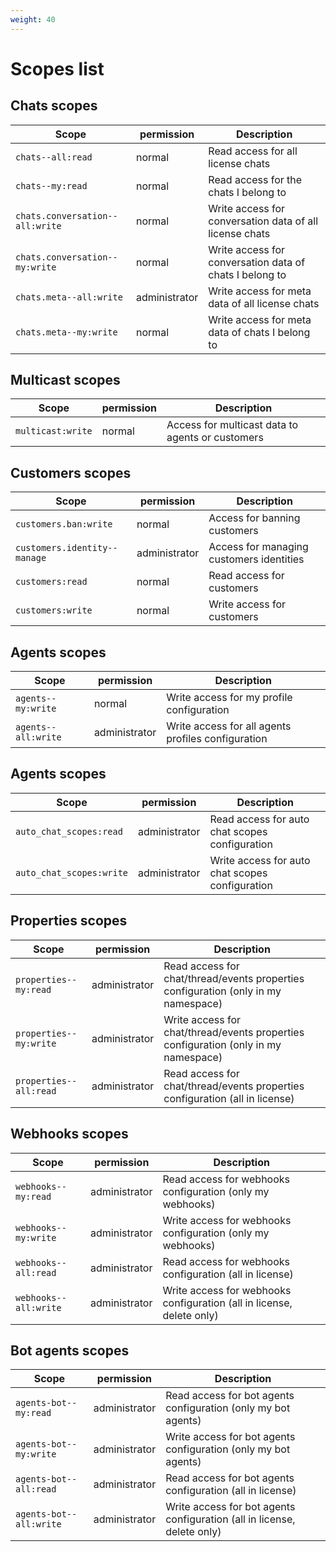 ```yaml
---
weight: 40
---
```


# Scopes list

## Chats scopes

| Scope | permission | Description |
|-------|-------------|------------|
| `chats--all:read` | normal | Read access for all license chats |
| `chats--my:read` | normal | Read access for the chats I belong to |
| `chats.conversation--all:write`| normal | Write access for conversation data of all license chats |
| `chats.conversation--my:write` | normal | Write access for conversation data of chats I belong to |
| `chats.meta--all:write` | administrator | Write access for meta data of all license chats |
| `chats.meta--my:write` | normal | Write access for meta data of chats I belong to |

## Multicast scopes

| Scope | permission | Description |
|-------|-------------|------------|
| `multicast:write` | normal | Access for multicast data to agents or customers |

## Customers scopes

| Scope | permission | Description |
|-------|-------------|------------|
| `customers.ban:write` | normal | Access for banning customers |
| `customers.identity--manage` | administrator | Access for managing customers identities |
| `customers:read` | normal | Read access for customers |
| `customers:write` | normal | Write access for customers |

## Agents scopes

| Scope | permission | Description |
|-------|-------------|------------|
| `agents--my:write` | normal | Write access for my profile configuration |
| `agents--all:write` | administrator | Write access for all agents profiles configuration |


## Agents scopes

| Scope | permission | Description |
|-------|-------------|------------|
| `auto_chat_scopes:read` | administrator | Read access for auto chat scopes configuration |
| `auto_chat_scopes:write` | administrator | Write access for auto chat scopes configuration |


## Properties scopes

| Scope | permission | Description |
|-------|-------------|------------|
| `properties--my:read` | administrator | Read access for chat/thread/events properties configuration (only in my namespace) |
| `properties--my:write` | administrator | Write access for chat/thread/events properties configuration (only in my namespace) |
| `properties--all:read` | administrator | Read access for chat/thread/events properties configuration (all in license) |


## Webhooks scopes

| Scope | permission | Description |
|-------|-------------|------------|
| `webhooks--my:read` | administrator | Read access for webhooks configuration (only my webhooks) |
| `webhooks--my:write` | administrator | Write access for webhooks configuration (only my webhooks) |
| `webhooks--all:read` | administrator | Read access for webhooks configuration (all in license) |
| `webhooks--all:write` | administrator | Write access for webhooks configuration (all in license, delete only) |


## Bot agents scopes

| Scope | permission | Description |
|-------|-------------|------------|
| `agents-bot--my:read` | administrator | Read access for bot agents configuration (only my bot agents) |
| `agents-bot--my:write` | administrator | Write access for bot agents configuration (only my bot agents) |
| `agents-bot--all:read` | administrator | Read access for bot agents configuration (all in license) |
| `agents-bot--all:write` | administrator | Write access for bot agents configuration (all in license, delete only) |
